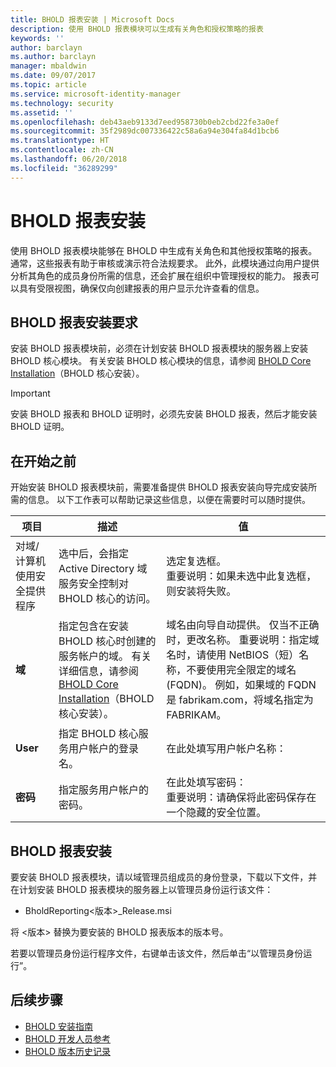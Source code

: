 ```yaml
---
title: BHOLD 报表安装 | Microsoft Docs
description: 使用 BHOLD 报表模块可以生成有关角色和授权策略的报表
keywords: ''
author: barclayn
ms.author: barclayn
manager: mbaldwin
ms.date: 09/07/2017
ms.topic: article
ms.service: microsoft-identity-manager
ms.technology: security
ms.assetid: ''
ms.openlocfilehash: deb43aeb9133d7eed958730b0eb2cbd22fe3a0ef
ms.sourcegitcommit: 35f2989dc007336422c58a6a94e304fa84d1bcb6
ms.translationtype: HT
ms.contentlocale: zh-CN
ms.lasthandoff: 06/20/2018
ms.locfileid: "36289299"
---
```

# <a name="bhold-reporting-installation"></a>BHOLD 报表安装

使用 BHOLD 报表模块能够在 BHOLD 中生成有关角色和其他授权策略的报表。 通常，这些报表有助于审核或演示符合法规要求。 此外，此模块通过向用户提供分析其角色的成员身份所需的信息，还会扩展在组织中管理授权的能力。 报表可以具有受限视图，确保仅向创建报表的用户显示允许查看的信息。

## <a name="bhold-reporting-installation-requirements"></a>BHOLD 报表安装要求

安装 BHOLD 报表模块前，必须在计划安装 BHOLD 报表模块的服务器上安装 BHOLD 核心模块。 有关安装 BHOLD 核心模块的信息，请参阅 [BHOLD Core Installation](https://technet.microsoft.com/library/jj134095(v=ws.10).aspx)（BHOLD 核心安装）。

> [!IMPORTANT]
> 安装 BHOLD 报表和 BHOLD 证明时，必须先安装 BHOLD 报表，然后才能安装 BHOLD 证明。

## <a name="before-you-begin"></a>在开始之前

开始安装 BHOLD 报表模块前，需要准备提供 BHOLD 报表安装向导完成安装所需的信息。 以下工作表可以帮助记录这些信息，以便在需要时可以随时提供。

| **项目**                                    | **描述**                                                                                                                                                                                                           | **值**                                                                                                                                                                                                                                                                                                            |
|---------------------------------------------|---------------------------------------------------------------------------------------------------------------------------------------------------------------------------------------------------------------------------|----------------------------------------------------------------------------------------------------------------------------------------------------------------------------------------------------------------------------------------------------------------------------------------------------------------------|
| 对域/计算机使用安全提供程序 | 选中后，会指定 Active Directory 域服务安全控制对 BHOLD 核心的访问。                                                                                                                | 选定复选框。 </br>重要说明：如果未选中此复选框，则安装将失败。                                                                                                                                                                                                                   |
| **域**                                  | 指定包含在安装 BHOLD 核心时创建的服务帐户的域。 有关详细信息，请参阅 [BHOLD Core Installation](https://technet.microsoft.com/library/jj134095(v=ws.10).aspx)（BHOLD 核心安装）。 | 域名由向导自动提供。 仅当不正确时，更改名称。 重要说明：指定域名时，请使用 NetBIOS（短）名称，不要使用完全限定的域名 (FQDN)。 例如，如果域的 FQDN 是 fabrikam.com，将域名指定为 FABRIKAM。 |
| **User**                                    | 指定 BHOLD 核心服务用户帐户的登录名。                                                                                                                                                          | 在此处填写用户帐户名称：                                                                                                                                                                                                                                                                                    |
| **密码**                                | 指定服务用户帐户的密码。                                                                                                                                                                       | 在此处填写密码： </br>重要说明：请确保将此密码保存在一个隐藏的安全位置。                                                                                                                                                                                                                  |

## <a name="bhold-reporting-installation"></a>BHOLD 报表安装

要安装 BHOLD 报表模块，请以域管理员组成员的身份登录，下载以下文件，并在计划安装 BHOLD 报表模块的服务器上以管理员身份运行该文件：

- BholdReporting\<版本\>\_Release.msi

将 \<版本\> 替换为要安装的 BHOLD 报表版本的版本号。

若要以管理员身份运行程序文件，右键单击该文件，然后单击“以管理员身份运行”。

## <a name="next-steps"></a>后续步骤

- [BHOLD 安装指南](bhold-installation-guide.md)
- [BHOLD 开发人员参考](../reference/mim2016-bhold-developer-reference.md)
- [BHOLD 版本历史记录](../reference/version-bhold-history.md)